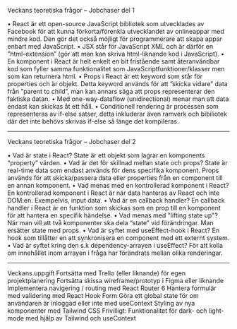 Veckans teoretiska frågor – Jobchaser del 1


•	React är ett open-source JavaScript bibliotek som utvecklades av Facebook för att kunna förkorta/förenkla utvecklandet av onlineappar med mindre kod.
	Den gör det också möjligt för programmerare att skapa appar enbart med JavaScript.
•	JSX står för JavaScript XML och är därför en ”html-extension” (gör att man kan skriva html-liknande kod i JavaScript).
•	En komponent i React är helt enkelt en bit fristående samt återanvändbar kod som fyller samma funktionalitet som JavaScriptfunktioner/klasser men som kan returnera html.
•	Props i React är ett keyword som står för properties och är objekt. Detta keyword används för att ”skicka vidare” data från ”parent to child”, man kan annars säga att props representerar den faktiska datan.
•	Med one-way-dataflow (unidirectional) menar man att data endast kan skickas åt ett håll.
•	Conditionell rendering är processen som representeras av if-else satser, detta inkluderar även ramverk och bibiliotek där det inte behövs skrivas if-else så länge det kompileras.

-----

Veckans teoretiska frågor – Jobchaser del 2

•	Vad är state i React?
State är ett objekt som lagrar en komponents “property” värden.
•	Vad är det för skillnad mellan state och props?
State är real-time data som endast används för dens specifika komponent.
Props används för att skicka/passera data eller properties från en component till en annan komponent.
•	Vad menas med en kontrollerad komponent i React?
En kontrollerad komponent i React är när data hanteras av React och inte DOM:en. Exempelvis, input data.
•	Vad är en callback handler?
En callback handler i React är en funktion som skickas som en prop till en komponent för att hantera en specifik händelse. 
•	Vad menas med "lifting state up"?
När man vill att två komponenter ska dela “state” vid förändringar.
Man ersätter state med props.
•	Vad är syftet med useEffect-hook i React?
En hook som tillåtter en att synkronisera en component med ett externt system.
•	Vad är syftet kring den s.k dependency-arrayen i useEffect?
För att kolla om innehållet inom arrayen i fråga har förändrats mellan olika renderingar.

------------------------------------------------------------------------------

Veckans uppgift 
Fortsätta med Trello (eller liknande) för egen projektplanering
Fortsätta skissa wireframe/prototyp i Figma eller liknande
Implementera  navigering / routing  med React Router 6
Hantera formulär med validering med React Hook Form
Göra ett global state för om användaren är inloggad eller inte med useContext
Styling av nya komponenter med  Tailwind CSS
Frivilligt:  Funktionalitet för dark- och light-mode med hjälp av Tailwind och useContext